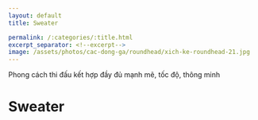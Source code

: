 ```yaml
---
layout: default
title: Sweater

permalink: /:categories/:title.html
excerpt_separator: <!--excerpt-->
image: /assets/photos/cac-dong-ga/roundhead/xich-ke-roundhead-21.jpg
---
```

Phong cách thi đấu kết hợp đầy đủ mạnh mẽ, tốc độ, thông minh
<!--excerpt-->
# Sweater